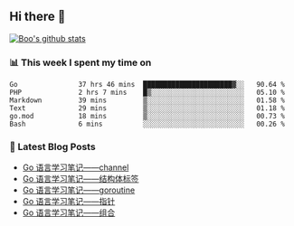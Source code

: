 ## Hi there 👋

[![Boo's github stats](https://github-readme-stats.vercel.app/api?username=0xAiKang)](https://github.com/anuraghazra/github-readme-stats)

<!-- [![Most Used Langs](https://github-readme-stats.vercel.app/api/top-langs/?username=0xAiKang)](https://github.com/anuraghazra/github-readme-stats) -->

### 📊 This week I spent my time on
<!--START_SECTION:waka-->

```text
Go               37 hrs 46 mins  ██████████████████████▓░░   90.64 %
PHP              2 hrs 7 mins    █▒░░░░░░░░░░░░░░░░░░░░░░░   05.10 %
Markdown         39 mins         ▒░░░░░░░░░░░░░░░░░░░░░░░░   01.58 %
Text             29 mins         ▒░░░░░░░░░░░░░░░░░░░░░░░░   01.18 %
go.mod           18 mins         ▒░░░░░░░░░░░░░░░░░░░░░░░░   00.73 %
Bash             6 mins          ░░░░░░░░░░░░░░░░░░░░░░░░░   00.26 %
```

<!--END_SECTION:waka-->

### 📕 Latest Blog Posts
<!-- BLOG-POST-LIST:START -->
- [Go 语言学习笔记——channel](https://www.0x2beace.com/go-language-study-notes-channel/)
- [Go 语言学习笔记——结构体标签](https://www.0x2beace.com/go-language-study-notes-struct-tag/)
- [Go 语言学习笔记——goroutine](https://www.0x2beace.com/go-language-study-notes-goroutine/)
- [Go 语言学习笔记——指针](https://www.0x2beace.com/go-language-study-notes-pointer/)
- [Go 语言学习笔记——组合](https://www.0x2beace.com/go-language-study-notes-combination/)
<!-- BLOG-POST-LIST:END -->

